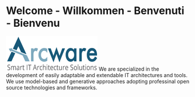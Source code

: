 # Welcome - Willkommen - Benvenuti - Bienvenu
[![Arcware - Smart IT Architecture Solutions](profile/Arcware-logo.png)](https://arcware.io)
We are specialized in the development of easily adaptable and extendable IT architectures and tools. We use model-based and generative approaches adopting professinal open source technologies and frameworks.
